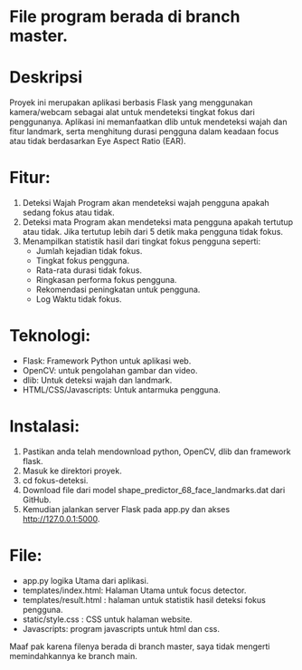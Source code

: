 # File program berada di branch master.

# Deskripsi 

Proyek ini merupakan aplikasi berbasis Flask yang menggunakan kamera/webcam sebagai alat untuk mendeteksi tingkat fokus dari penggunanya. Aplikasi ini memanfaatkan dlib untuk mendeteksi wajah dan fitur landmark, serta menghitung durasi pengguna dalam keadaan focus atau tidak berdasarkan Eye Aspect Ratio (EAR).

# Fitur:
1. Deteksi Wajah
Program akan mendeteksi wajah pengguna apakah sedang fokus atau tidak.
2. Deteksi mata
Program akan mendeteksi mata pengguna apakah tertutup atau tidak. Jika tertutup lebih dari 5 detik maka pengguna tidak fokus.
3. Menampilkan statistik hasil dari tingkat fokus pengguna seperti: 
    - Jumlah kejadian tidak fokus.
    - Tingkat fokus pengguna.
    - Rata-rata durasi tidak fokus.
    - Ringkasan performa fokus pengguna.
    - Rekomendasi peningkatan untuk pengguna.
    - Log Waktu tidak fokus.

# Teknologi:
- Flask: Framework Python untuk aplikasi web.
- OpenCV: untuk pengolahan gambar dan video.
- dlib: Untuk deteksi wajah dan landmark.
- HTML/CSS/Javascripts: Untuk antarmuka pengguna.

# Instalasi:
1. Pastikan anda telah mendownload python, OpenCV, dlib dan framework flask.
2. Masuk ke direktori proyek.
3. cd fokus-deteksi.
4. Download file dari model shape_predictor_68_face_landmarks.dat dari GitHub.
5. Kemudian jalankan server Flask pada app.py dan akses http://127.0.0.1:5000.

# File:
- app.py logika Utama dari aplikasi.
- templates/index.html: Halaman Utama untuk focus detector.
- templates/result.html : halaman untuk statistik hasil deteksi fokus pengguna.
- static/style.css : CSS untuk halaman website.
- Javascripts: program javascripts untuk html dan css.

Maaf pak karena filenya berada di branch master, saya tidak mengerti memindahkannya ke branch main.
